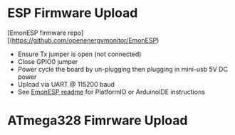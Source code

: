 # ESP Firmware Upload 

[EmonESP firmware repo][(https://github.com/openenergymonitor/EmonESP)

- Ensure Tx jumper is open (not connected)
- Close GPIO0 jumper
- Power cycle the board by un-plugging then plugging in mini-usb 5V DC power 
- Upload via UART @ 115200 baud 
- See [EmonESP readme](https://github.com/openenergymonitor/EmonESP) for PlatformIO or ArduinoIDE instructions 

# ATmega328 Fimrware Upload 
